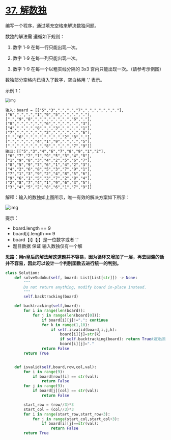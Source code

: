 # [37. 解数独](https://leetcode.cn/problems/sudoku-solver/)

编写一个程序，通过填充空格来解决数独问题。

数独的解法需 遵循如下规则：

1. 数字 1-9 在每一行只能出现一次。

2. 数字 1-9 在每一列只能出现一次。
3. 数字 1-9 在每一个以粗实线分隔的 3x3 宫内只能出现一次。（请参考示例图）

数独部分空格内已填入了数字，空白格用 '.' 表示。

 

示例 1：

<img src="https://assets.leetcode-cn.com/aliyun-lc-upload/uploads/2021/04/12/250px-sudoku-by-l2g-20050714svg.png" alt="img" style="zoom:80%;" />

```
输入：board = [["5","3",".",".","7",".",".",".","."],["6",".",".","1","9","5",".",".","."],[".","9","8",".",".",".",".","6","."],["8",".",".",".","6",".",".",".","3"],["4",".",".","8",".","3",".",".","1"],["7",".",".",".","2",".",".",".","6"],[".","6",".",".",".",".","2","8","."],[".",".",".","4","1","9",".",".","5"],[".",".",".",".","8",".",".","7","9"]]
输出：[["5","3","4","6","7","8","9","1","2"],["6","7","2","1","9","5","3","4","8"],["1","9","8","3","4","2","5","6","7"],["8","5","9","7","6","1","4","2","3"],["4","2","6","8","5","3","7","9","1"],["7","1","3","9","2","4","8","5","6"],["9","6","1","5","3","7","2","8","4"],["2","8","7","4","1","9","6","3","5"],["3","4","5","2","8","6","1","7","9"]]
```

解释：输入的数独如上图所示，唯一有效的解决方案如下所示：

![img](https://assets.leetcode-cn.com/aliyun-lc-upload/uploads/2021/04/12/250px-sudoku-by-l2g-20050714_solutionsvg.png)


提示：

- board.length == 9
- board[i].length == 9
- board【i】【j】是一位数字或者 '.'
- 题目数据 保证 输入数独仅有一个解

**思路：用n皇后的解法解这道题并不容易，因为循环又增加了一层，再去回溯的话并不容易，因此可以设计一个判别函数去进行统一的判别。**

```python
class Solution:
    def solveSudoku(self, board: List[List[str]]) -> None:
        """
        Do not return anything, modify board in-place instead.
        """
        self.backtracking(board)

    def backtracking(self,board):
        for i in range(len(board)):
            for j in range(len(board[0])):
                if board[i][j]!=".": continue
                for k in range(1,10):
                    if self.isvalid(board,i,j,k):
                        board[i][j]=str(k)
                        if self.backtracking(board): return True#避免因没有正确答案而陷入死循环的情况
                        board[i][j]="."
                return False
        return True


    def isvalid(self,board,row,col,val):
        for i in range(9):
            if board[row][i] == str(val):
                return False
        for j in range(9):
            if board[j][col] == str(val):
                return False

        start_row = (row//3)*3
        start_col = (col//3)*3
        for i in range(start_row,start_row+3):
            for j in range(start_col,start_col+3):
                if board[i][j]==str(val):
                    return False
        return True
```

